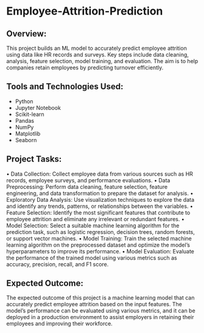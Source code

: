 # Employee-Attrition-Prediction
## Overview:
This project builds an ML model to accurately predict employee attrition using data like HR records and surveys. Key steps include data cleaning, analysis, feature selection, model training, and evaluation. The aim is to help companies retain employees by predicting turnover efficiently.

## Tools and Technologies Used:
- Python
- Jupyter Notebook
- Scikit-learn
- Pandas
- NumPy
- Matplotlib
- Seaborn

## Project Tasks:
• Data Collection: Collect employee data from various sources such as HR records, employee surveys, and performance evaluations.
• Data Preprocessing: Perform data cleaning, feature selection, feature engineering, and data transformation to prepare the dataset for analysis.
• Exploratory Data Analysis: Use visualization techniques to explore the data and identify any trends, patterns, or relationships between the variables.
• Feature Selection: Identify the most significant features that contribute to employee attrition and eliminate any irrelevant or redundant features.
• Model Selection: Select a suitable machine learning algorithm for the prediction task, such as logistic regression, decision trees, random forests, or support vector machines.
• Model Training: Train the selected machine learning algorithm on the preprocessed dataset and optimize the model’s hyperparameters to improve its performance.
• Model Evaluation: Evaluate the performance of the trained model using various metrics such as accuracy, precision, recall, and F1 score.

## Expected Outcome:
The expected outcome of this project is a machine learning model that can accurately predict employee attrition based on the input features. The model’s performance can be evaluated using various metrics, and it can be deployed in a production environment to assist employers in retaining their employees and improving their workforce.

